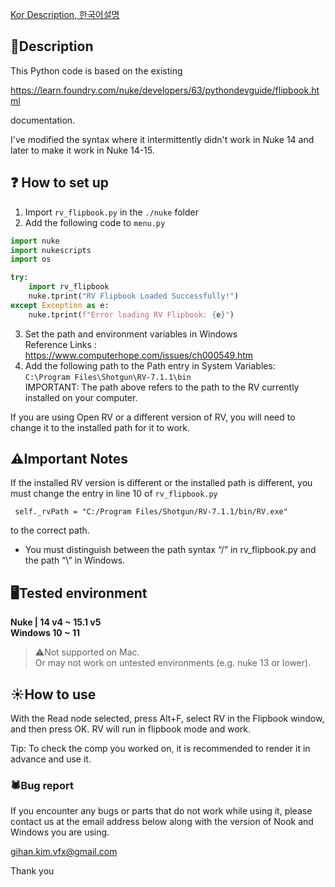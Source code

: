 [Kor Description, 한국어설명](https://github.com/ghkimvfx/rvflipbook_14/blob/master/README_kr.md)

## 📔Description
This Python code is based on the existing 

https://learn.foundry.com/nuke/developers/63/pythondevguide/flipbook.html 

documentation.

I've modified the syntax where it intermittently didn't work in Nuke 14 and later to make it work in Nuke 14-15.

## ❓ How to set up
1. Import `rv_flipbook.py` in the `./nuke` folder
2. Add the following code to `menu.py`
```python
import nuke
import nukescripts
import os

try:
    import rv_flipbook
    nuke.tprint("RV Flipbook Loaded Successfully!")
except Exception as e:
    nuke.tprint(f"Error loading RV Flipbook: {e}")
```

3. Set the path and environment variables in Windows
<br> Reference Links  : https://www.computerhope.com/issues/ch000549.htm
4. Add the following path to the Path entry in System Variables: <br>
`C:\Program Files\Shotgun\RV-7.1.1\bin`
<br>IMPORTANT: The path above refers to the path to the RV currently installed on your computer.

If you are using Open RV or a different version of RV, you will need to change it to the installed path for it to work.

## ⚠️Important Notes
If the installed RV version is different or the installed path is different, you must change the entry in line 10 of `rv_flipbook.py`
``` 
 self._rvPath = "C:/Program Files/Shotgun/RV-7.1.1/bin/RV.exe"
```
to the correct path.

- You must distinguish between the path syntax “/” in rv_flipbook.py and the path “\” in Windows.

## 🖥️Tested environment
****Nuke | 14 v4 ~ 15.1 v5****
<br>
**Windows 10 ~ 11**

>⚠️Not supported on Mac.
<br>Or may not work on untested environments (e.g. nuke 13 or lower).

## ☀️How to use
With the Read node selected, press Alt+F, select RV in the Flipbook window, and then press OK. RV will run in flipbook mode and work.

Tip: To check the comp you worked on, it is recommended to render it in advance and use it.

### 🕷️Bug report
If you encounter any bugs or parts that do not work while using it, please contact us at the email address below along with the version of Nook and Windows you are using.

gihan.kim.vfx@gmail.com

Thank you
